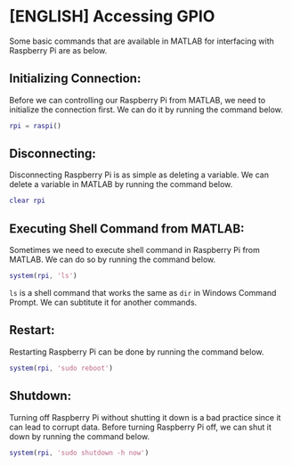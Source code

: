 # [ENGLISH] Accessing GPIO
Some basic commands that are available in MATLAB for interfacing with Raspberry Pi are as below.

## Initializing Connection:
Before we can controlling our Raspberry Pi from MATLAB, we need to initialize the connection first. We can do it by running the command below.

```matlab
rpi = raspi()
```

## Disconnecting:
Disconnecting Raspberry Pi is as simple as deleting a variable. We can delete a variable in MATLAB by running the command below.

```matlab
clear rpi
```

## Executing Shell Command from MATLAB:
Sometimes we need to execute shell command in Raspberry Pi from MATLAB. We can do so by running the command below.

```matlab
system(rpi, 'ls')
```

`ls` is a shell command that works the same as `dir` in Windows Command Prompt. We can subtitute it for another commands.

## Restart:
Restarting Raspberry Pi can be done by running the command below.

```matlab
system(rpi, 'sudo reboot')
```

## Shutdown:
Turning off Raspberry Pi without shutting it down is a bad practice since it can lead to corrupt data. Before turning Raspberry Pi off, we can shut it down by running the command below.

```matlab
system(rpi, 'sudo shutdown -h now')
```
